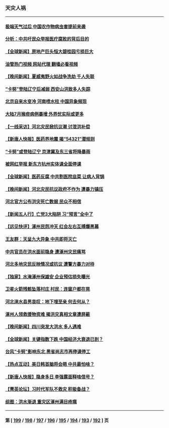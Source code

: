 ### 天灾人祸
---
#### [极端天气过后 中国农作物病虫害提前来袭](../../pages/ncid280/n14052680.md?08130045) 
#### [分析：中共吁民众举报医疗腐败的背后目的](../../pages/ncid280/n14052809.md?08130045) 
#### [【全球新闻】房地产巨头恒大碧桂园亏损巨大](../../pages/ncid280/n14052789.md?08130045) 
#### [油管热门视频 网站代理 翻墙必看视频](http://138.2.39.72:81/youtube.html?epic-marker?08130045)
#### [【晚间新闻】夏威夷野火如战争洗劫 千人失联](../../pages/ncid280/n14052391.md?08130045) 
#### [“卡努”登陆辽宁后减弱 西安山洪致多人失踪](../../pages/ncid280/n14052650.md?08130045) 
#### [北京自来水变冷 河南喷水柱 中国异象频现](../../pages/ncid280/n14052714.md?08130045) 
#### [大陆7月猴痘病例暴增 外界忧实际或更多](../../pages/ncid280/n14052662.md?08130045) 
#### [【一线采访】河北灾民掀抗议潮 讨泄洪补偿](../../pages/ncid280/n14052519.md?08130045) 
#### [【新唐人快报】医药界地震 揭“54321”潜规则](../../pages/ncid280/n14052588.md?08130045) 
#### [“卡努”或登陆辽宁 京津冀及东三省将降暴雨](../../pages/ncid280/n14052216.md?08130045) 
#### [被网红举报 新东方杭州实体课全面停课](../../pages/ncid280/n14052279.md?08130045) 
#### [【全球新闻】医药反腐 中共割医院韭菜 让病人背锅](../../pages/ncid280/n14052196.md?08130045) 
#### [【晚间新闻】河北灾民抗议政府不作为 遭暴力镇压](../../pages/ncid280/n14051795.md?08130045) 
#### [河北官方公布洪灾死亡数据 民众不相信](../../pages/ncid280/n14052039.md?08130045) 
#### [【新闻五人行】亡党3大陷阱 习“预言”全中了](../../pages/ncid280/n14051887.md?08130045) 
#### [【远见快评】涿州民怨冲天 红会左右互搏爆黑幕](../../pages/ncid280/n14051877.md?08130045) 
#### [王友群：天呈九大异象 中共即将灭亡](../../pages/ncid280/n14051859.md?08130045) 
#### [中共官员在洪水面前隐身 遭涿州灾民痛骂](../../pages/ncid280/n14051709.md?08130045) 
#### [河北多地灾民反映情况或抗议 遭警方暴力对待](../../pages/ncid280/n14051563.md?08130045) 
#### [【独家】水淹涿州保雄安 企业预估损失曝光](../../pages/ncid280/n14051529.md?08130045) 
#### [卫星火箭残骸坠落村庄 村民：连窗户都在晃](../../pages/ncid280/n14051531.md?08130045) 
#### [河北涞水县男哀叹：地下埋至亲 何去何从？](../../pages/ncid280/n14051562.md?08130045) 
#### [涿州人领救援物资难 揭洪灾真相文章遭屏蔽](../../pages/ncid280/n14051387.md?08130045) 
#### [【晚间新闻】四川突发大洪水 多人遇难](../../pages/ncid280/n14051390.md?08130045) 
#### [【全球新闻】关键指数下跌 中国经济大衰退已到？](../../pages/ncid280/n14051391.md?08130045) 
#### [台风“卡努”影响东北 黑省尚志市再停课停工](../../pages/ncid280/n14051260.md?08130045) 
#### [【热点互动】美日韩首脑将会晤 中共最怕啥？](../../pages/ncid280/n14051185.md?08130045) 
#### [【新唐人快报】隐身多日 李强露面释啥信号？](../../pages/ncid280/n14051134.md?08130045) 
#### [【菁英论坛】习时代军队不救灾 积极备战？](../../pages/ncid280/n14051121.md?08130045) 
#### [组图：洪水渐退 重灾区涿州满目疮痍](../../pages/ncid280/n14051089.md?08130045) 

---
#### 第 [ [199](./199.md?08130045) / [198](./198.md?08130045) / [197](./197.md?08130045) / [196](./196.md?08130045) / [195](./195.md?08130045) / [194](./194.md?08130045) / [193](./193.md?08130045) / [192](./192.md?08130045) ] 页
